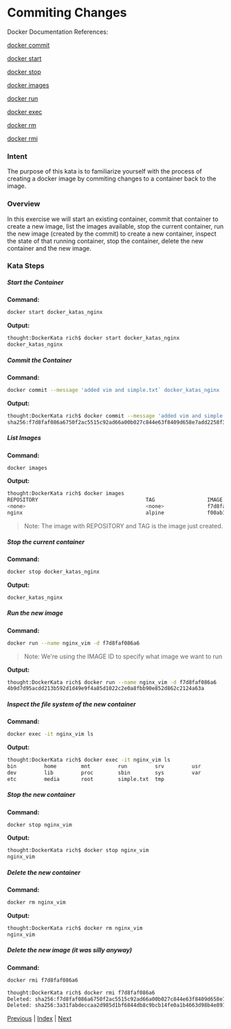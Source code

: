 # Commiting Changes 

Docker Documentation References:

[docker commit](https://docs.docker.com/engine/reference/commandline/commit/)

[docker start](https://docs.docker.com/engine/reference/commandline/start/)

[docker stop](https://docs.docker.com/engine/reference/commandline/stop/)

[docker images](https://docs.docker.com/engine/reference/commandline/images/)

[docker run](https://docs.docker.com/engine/reference/commandline/run/)

[docker exec](https://docs.docker.com/engine/reference/commandline/exec/)

[docker rm](https://docs.docker.com/engine/reference/commandline/rm/)

[docker rmi](https://docs.docker.com/engine/reference/commandline/rmi/)

### Intent

The purpose of this kata is to familiarize yourself with the process of creating a docker image by commiting changes to a container back to the image.

### Overview

In this exercise we will start an existing container, commit that container to create a new image, list the images available, stop the current container, run the new image (created by the commit) to create a new container, inspect the state of that running container, stop the container, delete the new container and the new image.

### Kata Steps

##### Start the Container

**Command:**

```bash
docker start docker_katas_nginx
```

**Output:**

```bash
thought:DockerKata rich$ docker start docker_katas_nginx
docker_katas_nginx
```

##### Commit the Container

**Command:**

```bash
docker commit --message 'added vim and simple.txt` docker_katas_nginx 
```

**Output:**

```bash
thought:DockerKata rich$ docker commit --message 'added vim and simple.txt' docker_katas_nginx
sha256:f7d8faf086a6750f2ac5515c92ad66a00b027c844e63f8409d658e7add2258f3
```

##### List Images

**Command:**

```bash
docker images
```

**Output:**

```bash
thought:DockerKata rich$ docker images
REPOSITORY                                   TAG                 IMAGE ID            CREATED             SIZE
<none>                                       <none>              f7d8faf086a6        37 seconds ago      42.2 MB
nginx                                        alpine              f00ab1b3ac6d        2 weeks ago         15.5 MB
```

> Note: The image with REPOSITORY <none> and TAG <none> is the image just created.

##### Stop the current container

**Command:**

```bash
docker stop docker_katas_nginx
```

**Output:**

```bash
docker_katas_nginx
```

##### Run the new image

**Command:**

```bash
docker run --name nginx_vim -d f7d8faf086a6
```

> Note: We're using the IMAGE ID to specify what image we want to run

**Output:**

```bash
thought:DockerKata rich$ docker run --name nginx_vim -d f7d8faf086a6
4b9d7d95acdd213b592d1d49e9f4a85d1022c2e0a8fbb90e852d862c2124a63a
```

##### Inspect the file system of the new container

**Command:**

```bash
docker exec -it nginx_vim ls
```

**Output:**

```bash
thought:DockerKata rich$ docker exec -it nginx_vim ls
bin         home        mnt         run         srv         usr
dev         lib         proc        sbin        sys         var
etc         media       root        simple.txt  tmp
```

##### Stop the new container

**Command:**

```bash
docker stop nginx_vim
```

**Output:**

```bash
thought:DockerKata rich$ docker stop nginx_vim
nginx_vim
```

##### Delete the new container

**Command:**

```bash
docker rm nginx_vim
```

**Output:**

```bash
thought:DockerKata rich$ docker rm nginx_vim
nginx_vim
```

##### Delete the new image (it was silly anyway)

**Command:**

```bash
docker rmi f7d8faf086a6
```

```bash
thought:DockerKata rich$ docker rmi f7d8faf086a6
Deleted: sha256:f7d8faf086a6750f2ac5515c92ad66a00b027c844e63f8409d658e7add2258f3
Deleted: sha256:3a31fabdeccaa2d985d1bf6844db8c9bcb14fe0a1b4663d98b4e891293d4e1fe
```

[Previous](11_change_container_state.md) | [Index](README.md) | [Next](13_interacting.md)
